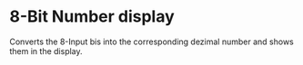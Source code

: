 # 8-Bit Number display

Converts the 8-Input bis into the corresponding dezimal number and shows them
in the display.